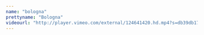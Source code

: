 ```yaml
---
name: "bologna"
prettyname: "Bologna"
videourl: "http://player.vimeo.com/external/124641420.hd.mp4?s=db39db17d2804e38f4945b8e9c039853&profile_id=113"
---
```

